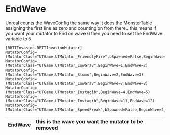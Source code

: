 # EndWave #

Unreal counts the WaveConfig the same way it does the MonsterTable assigning the first line as zero and counting on from there.. this means if you want your mutator to End on wave 6 then you need to set the EndWave variable to 5

```
[RBTTInvasion.RBTTInvasionMutator]
MutatorConfig=(MutatorClass="UTGame.UTMutator_FriendlyFire",bSpawned=False,BeginWave=1,EndWave=2)
MutatorConfig=(MutatorClass="UTGame.UTMutator_LowGrav",BeginWave=1,EndWave=2)
MutatorConfig=(MutatorClass="UTGame.UTMutator_Slomo",BeginWave=2,EndWave=3)
MutatorConfig=(MutatorClass="UTGame.UTMutator_LowGrav",BeginWave=7,EndWave=8)
MutatorConfig=(MutatorClass="UTGame.UTMutator_Instagib",BeginWave=4,EndWave=5)
MutatorConfig=(MutatorClass="UTGame.UTMutator_Instagib",BeginWave=11,EndWave=12)
MutatorConfig=(MutatorClass="UTGame.UTMutator_SpeedFreak",bSpawned=False,BeginWave=2,EndWave=3)
```

|**EndWave**|this is the wave you want the mutator to be removed|
|:----------|:--------------------------------------------------|